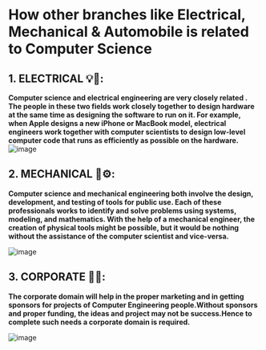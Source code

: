 # How other branches like Electrical, Mechanical & Automobile is related to Computer Science


## 1. ELECTRICAL :bulb::electric_plug::

**Computer science and electrical engineering are very closely related . The people in these two fields work closely together to design hardware at the same time as designing the software to run on it. For example, when Apple designs a new iPhone or MacBook model, electrical engineers work together with computer scientists to design low-level computer code that runs as efficiently as possible on the hardware.**
![image](https://user-images.githubusercontent.com/77428160/111033978-9acc1380-8439-11eb-97db-595cddacad49.png)

## 2. MECHANICAL :red_car::gear::

**Computer science and mechanical engineering both involve the design, development, and testing of tools for public use. Each of these professionals works to identify and solve problems using systems, modeling, and mathematics.
With the help of a mechanical engineer, the creation of physical tools might be possible, but it would be nothing without the assistance of the computer scientist and vice-versa.**

![image](https://user-images.githubusercontent.com/77428160/111034179-5db45100-843a-11eb-9f78-9ae5d8db8af0.png)


## 3. CORPORATE :handshake::handshake::

**The corporate domain will help in the proper marketing and in getting sponsors for projects of Computer Engineering people.Without sponsors and proper funding, the ideas and project may not be success.Hence to complete such needs a corporate domain is required.**

![image](https://user-images.githubusercontent.com/77428160/111034241-a5d37380-843a-11eb-9886-aa9a26381675.png)

